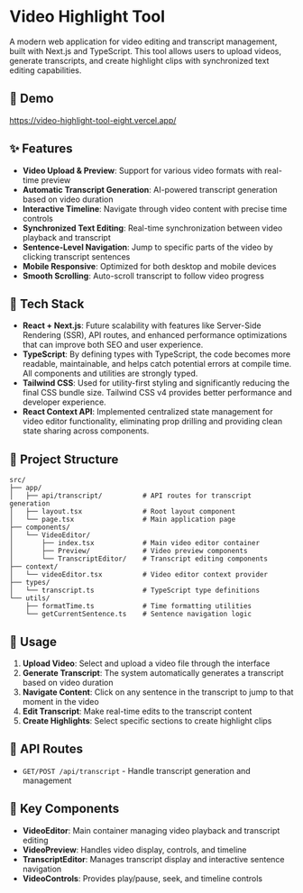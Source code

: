 
# Video Highlight Tool

A modern web application for video editing and transcript management, built with Next.js and TypeScript. This tool allows users to upload videos, generate transcripts, and create highlight clips with synchronized text editing capabilities.
## 🚀 Demo
https://video-highlight-tool-eight.vercel.app/

## ✨ Features

- **Video Upload & Preview**: Support for various video formats with real-time preview
- **Automatic Transcript Generation**: AI-powered transcript generation based on video duration
- **Interactive Timeline**: Navigate through video content with precise time controls
- **Synchronized Text Editing**: Real-time synchronization between video playback and transcript
- **Sentence-Level Navigation**: Jump to specific parts of the video by clicking transcript sentences
- **Mobile Responsive**: Optimized for both desktop and mobile devices
- **Smooth Scrolling**: Auto-scroll transcript to follow video progress

## 🚀 Tech Stack

- **React + Next.js**: Future scalability with features like Server-Side Rendering (SSR), API routes, and enhanced performance optimizations that can improve both SEO and user experience.
- **TypeScript**: By defining types with TypeScript, the code becomes more readable, maintainable, and helps catch potential errors at compile time. All components and utilities are strongly typed.
- **Tailwind CSS**: Used for utility-first styling and significantly reducing the final CSS bundle size. Tailwind CSS v4 provides better performance and developer experience.
- **React Context API**: Implemented centralized state management for video editor functionality, eliminating prop drilling and providing clean state sharing across components.

## 📁 Project Structure

```
src/
├── app/
│   ├── api/transcript/          # API routes for transcript generation
│   ├── layout.tsx               # Root layout component
│   └── page.tsx                 # Main application page
├── components/
│   └── VideoEditor/
│       ├── index.tsx            # Main video editor container
│       ├── Preview/             # Video preview components
│       └── TranscriptEditor/    # Transcript editing components
├── context/
│   └── videoEditor.tsx          # Video editor context provider
├── types/
│   └── transcript.ts            # TypeScript type definitions
└── utils/
    ├── formatTime.ts            # Time formatting utilities
    └── getCurrentSentence.ts    # Sentence navigation logic
```

## 🎯 Usage

1. **Upload Video**: Select and upload a video file through the interface
2. **Generate Transcript**: The system automatically generates a transcript based on video duration
3. **Navigate Content**: Click on any sentence in the transcript to jump to that moment in the video
4. **Edit Transcript**: Make real-time edits to the transcript content
5. **Create Highlights**: Select specific sections to create highlight clips

## 📝 API Routes

- `GET/POST /api/transcript` - Handle transcript generation and management

## 🌟 Key Components

- **VideoEditor**: Main container managing video playback and transcript editing
- **VideoPreview**: Handles video display, controls, and timeline
- **TranscriptEditor**: Manages transcript display and interactive sentence navigation
- **VideoControls**: Provides play/pause, seek, and timeline controls


